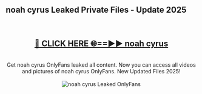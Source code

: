 <h2>noah cyrus Leaked Private Files - Update 2025</h2>
<br>
<div align="center">
<h2><a href="https://cliphot.my.id/noah_cyrus" rel="nofollow">🔴 CLICK HERE 🌐==►► noah cyrus</a></h2>
<br>
Get noah cyrus OnlyFans leaked all content. Now you can access all videos and pictures of noah cyrus OnlyFans. New Updated Files 2025!
<br>
<br>
<a href="https://cliphot.my.id/noah_cyrus" rel="nofollow" data-target="animated-image.originalLink"><img src="https://i.ibb.co.com/WyWwxjT/player-gif2.gif" alt="noah cyrus Leaked OnlyFans" style="max-width: 100%; display: inline-block;" data-target="animated-image.originalImage"></a>
</div>
<br>